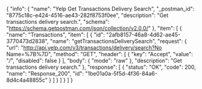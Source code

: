 {
  "info": {
    "name": "Yelp Get Transactions Delivery Search",
    "_postman_id": "8775c18c-e424-4516-ae43-282f8753f0ee",
    "description": "Get transactions delivery search.",
    "schema": "https://schema.getpostman.com/json/collection/v2.0.0/"
  },
  "item": [
    {
      "name": "Transactions",
      "item": [
        {
          "id": "2afb8157-46a8-4d62-ae45-3770473d2838",
          "name": "getTransactionsDeliverySearch",
          "request": {
            "url": "http://api.yelp.com/v3/transactions/delivery/search?No Name=%7B%7D",
            "method": "GET",
            "header": [
              {
                "key": "Accept",
                "value": "*/*",
                "disabled": false
              }
            ],
            "body": {
              "mode": "raw"
            },
            "description": "Get transactions delivery search."
          },
          "response": [
            {
              "status": "OK",
              "code": 200,
              "name": "Response_200",
              "id": "1be01a0a-5f5d-4f36-84a6-8d4c4a48855c"
            }
          ]
        }
      ]
    }
  ]
}